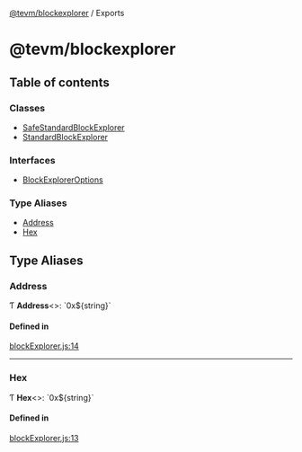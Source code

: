 [@tevm/blockexplorer](README.md) / Exports

# @tevm/blockexplorer

## Table of contents

### Classes

- [SafeStandardBlockExplorer](classes/SafeStandardBlockExplorer.md)
- [StandardBlockExplorer](classes/StandardBlockExplorer.md)

### Interfaces

- [BlockExplorerOptions](interfaces/BlockExplorerOptions.md)

### Type Aliases

- [Address](modules.md#address)
- [Hex](modules.md#hex)

## Type Aliases

### Address

Ƭ **Address**\<\>: \`0x$\{string}\`

#### Defined in

[blockExplorer.js:14](https://github.com/tevm/tevm-monorepo/blob/main/packages/blockexplorer/src/blockExplorer.js#L14)

___

### Hex

Ƭ **Hex**\<\>: \`0x$\{string}\`

#### Defined in

[blockExplorer.js:13](https://github.com/tevm/tevm-monorepo/blob/main/packages/blockexplorer/src/blockExplorer.js#L13)
